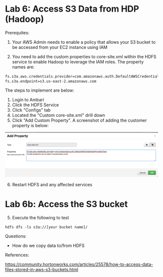 # Lab 6: Access S3 Data from HDP (Hadoop)

Prerequites:

1. Your AWS Admin needs to enable a policy that allows your S3 bucket to be accessed from your EC2 instance using IAM

2. You need to add the custom properties to core-site.xml within the HDFS service to enable Hadoop to leverage the IAM roles.  The property names are:
```
fs.s3a.aws.credentials.provider=com.amazonaws.auth.DefaultAWSCredentialsProviderChain
fs.s3a.endpoint=s3.us-east-2.amazonaws.com
```
The steps to implement are below:

1. Login to Ambari
2. Click the HDFS Service
3. Click "Configs" tab
4. Located the "Custom core-site.xml" drill down
5. Click "Add Custom Property".  A screenshot of adding the customer property is below:

![core-site.xml for setting up IAM for Hadoop](/images/Screen%20Shot%202017-08-10%20at%203.01.47%20PM.PNG)

6. Restart HDFS and any affected services

# Lab 6b: Access the S3 bucket

5. Execute the following to test
```
hdfs dfs -ls s3a://[your bucket name]/
```
Questions:

- How do we copy data to/from HDFS

References:

https://community.hortonworks.com/articles/25578/how-to-access-data-files-stored-in-aws-s3-buckets.html
